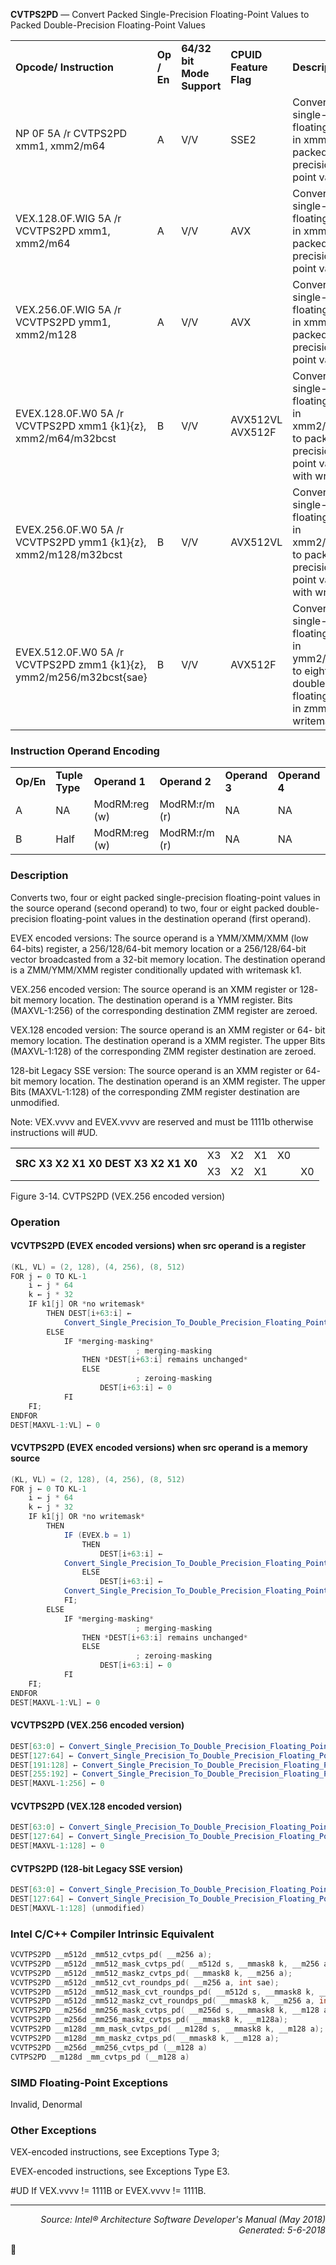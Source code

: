 <b>CVTPS2PD</b> — Convert Packed Single-Precision Floating-Point Values to Packed Double-Precision
Floating-Point Values
<table>
	<tr>
		<td><b>Opcode/ Instruction</b></td>
		<td><b>Op / En</b></td>
		<td><b>64/32 bit Mode Support</b></td>
		<td><b>CPUID Feature Flag</b></td>
		<td><b>Description</b></td>
	</tr>
	<tr>
		<td>NP 0F 5A /r CVTPS2PD xmm1, xmm2/m64</td>
		<td>A</td>
		<td>V/V</td>
		<td>SSE2</td>
		<td>Convert two packed single-precision floating-point values in xmm2/m64 to two packed double-precision floating-point values in xmm1.</td>
	</tr>
	<tr>
		<td>VEX.128.0F.WIG 5A /r VCVTPS2PD xmm1, xmm2/m64</td>
		<td>A</td>
		<td>V/V</td>
		<td>AVX</td>
		<td>Convert two packed single-precision floating-point values in xmm2/m64 to two packed double-precision floating-point values in xmm1.</td>
	</tr>
	<tr>
		<td>VEX.256.0F.WIG 5A /r VCVTPS2PD ymm1, xmm2/m128</td>
		<td>A</td>
		<td>V/V</td>
		<td>AVX</td>
		<td>Convert four packed single-precision floating-point values in xmm2/m128 to four packed double-precision floating- point values in ymm1.</td>
	</tr>
	<tr>
		<td>EVEX.128.0F.W0 5A /r VCVTPS2PD xmm1 {k1}{z}, xmm2/m64/m32bcst</td>
		<td>B</td>
		<td>V/V</td>
		<td>AVX512VL AVX512F</td>
		<td>Convert two packed single-precision floating-point values in xmm2/m64/m32bcst to packed double-precision floating- point values in xmm1 with writemask k1.</td>
	</tr>
	<tr>
		<td>EVEX.256.0F.W0 5A /r VCVTPS2PD ymm1 {k1}{z}, xmm2/m128/m32bcst</td>
		<td>B</td>
		<td>V/V</td>
		<td>AVX512VL</td>
		<td>Convert four packed single-precision floating-point values in xmm2/m128/m32bcst to packed double-precision floating-point values in ymm1 with writemask k1.</td>
	</tr>
	<tr>
		<td>EVEX.512.0F.W0 5A /r VCVTPS2PD zmm1 {k1}{z}, ymm2/m256/m32bcst{sae}</td>
		<td>B</td>
		<td>V/V</td>
		<td>AVX512F</td>
		<td>Convert eight packed single-precision floating-point values in ymm2/m256/b32bcst to eight packed double-precision floating-point values in zmm1 with writemask k1.</td>
	</tr>
</table>


### Instruction Operand Encoding
<table>
	<tr>
		<td><b>Op/En</b></td>
		<td><b>Tuple Type</b></td>
		<td><b>Operand 1</b></td>
		<td><b>Operand 2</b></td>
		<td><b>Operand 3</b></td>
		<td><b>Operand 4</b></td>
	</tr>
	<tr>
		<td>A</td>
		<td>NA</td>
		<td>ModRM:reg (w)</td>
		<td>ModRM:r/m (r)</td>
		<td>NA</td>
		<td>NA</td>
	</tr>
	<tr>
		<td>B</td>
		<td>Half</td>
		<td>ModRM:reg (w)</td>
		<td>ModRM:r/m (r)</td>
		<td>NA</td>
		<td>NA</td>
	</tr>
</table>


### Description
Converts two, four or eight packed single-precision floating-point values in the source operand (second operand)
to two, four or eight packed double-precision floating-point values in the destination operand (first operand).

EVEX encoded versions: The source operand is a YMM/XMM/XMM (low 64-bits) register, a 256/128/64-bit memory
location or a 256/128/64-bit vector broadcasted from a 32-bit memory location. The destination operand is a
ZMM/YMM/XMM register conditionally updated with writemask k1.

VEX.256 encoded version: The source operand is an XMM register or 128- bit memory location. The destination
operand is a YMM register. Bits (MAXVL-1:256) of the corresponding destination ZMM register are zeroed.

VEX.128 encoded version: The source operand is an XMM register or 64- bit memory location. The destination
operand is a XMM register. The upper Bits (MAXVL-1:128) of the corresponding ZMM register destination are
zeroed.

128-bit Legacy SSE version: The source operand is an XMM register or 64- bit memory location. The destination
operand is an XMM register. The upper Bits (MAXVL-1:128) of the corresponding ZMM register destination are
unmodified.

Note: VEX.vvvv and EVEX.vvvv are reserved and must be 1111b otherwise instructions will \#UD.
<table>
	<tr>
		<td colspan=8 rowspan=5><b>SRC X3 X2 X1 X0 DEST X3 X2 X1 X0</b></td>
	</tr>
	<tr>
		<td>X3</td>
		<td>X2</td>
		<td>X1</td>
		<td>X0</td>
	</tr>
	<tr>
	</tr>
	<tr>
		<td>X3</td>
		<td>X2</td>
		<td colspan=2>X1</td>
		<td colspan=2>X0</td>
	</tr>
	<tr>
	</tr>
</table>

Figure 3-14.  CVTPS2PD (VEX.256 encoded version)

### Operation


#### VCVTPS2PD (EVEX encoded versions) when src operand is a register
```java
(KL, VL) = (2, 128), (4, 256), (8, 512)
FOR j ← 0 TO KL-1
    i ← j * 64
    k ← j * 32
    IF k1[j] OR *no writemask*
        THEN DEST[i+63:i] ←
            Convert_Single_Precision_To_Double_Precision_Floating_Point(SRC[k+31:k])
        ELSE 
            IF *merging-masking*
                            ; merging-masking
                THEN *DEST[i+63:i] remains unchanged*
                ELSE 
                            ; zeroing-masking
                    DEST[i+63:i] ← 0
            FI
    FI;
ENDFOR
DEST[MAXVL-1:VL] ← 0
```
#### VCVTPS2PD (EVEX encoded versions) when src operand is a memory source
```java
(KL, VL) = (2, 128), (4, 256), (8, 512)
FOR j ← 0 TO KL-1
    i ← j * 64
    k ← j * 32
    IF k1[j] OR *no writemask*
        THEN 
            IF (EVEX.b = 1) 
                THEN
                    DEST[i+63:i] ←
            Convert_Single_Precision_To_Double_Precision_Floating_Point(SRC[31:0])
                ELSE 
                    DEST[i+63:i] ←
            Convert_Single_Precision_To_Double_Precision_Floating_Point(SRC[k+31:k])
            FI;
        ELSE 
            IF *merging-masking*
                            ; merging-masking
                THEN *DEST[i+63:i] remains unchanged*
                ELSE 
                            ; zeroing-masking
                    DEST[i+63:i] ← 0
            FI
    FI;
ENDFOR
DEST[MAXVL-1:VL] ← 0
```
#### VCVTPS2PD (VEX.256 encoded version)
```java
DEST[63:0] ← Convert_Single_Precision_To_Double_Precision_Floating_Point(SRC[31:0])
DEST[127:64] ← Convert_Single_Precision_To_Double_Precision_Floating_Point(SRC[63:32])
DEST[191:128] ← Convert_Single_Precision_To_Double_Precision_Floating_Point(SRC[95:64])
DEST[255:192] ← Convert_Single_Precision_To_Double_Precision_Floating_Point(SRC[127:96)
DEST[MAXVL-1:256] ← 0
```
#### VCVTPS2PD (VEX.128 encoded version)
```java
DEST[63:0] ← Convert_Single_Precision_To_Double_Precision_Floating_Point(SRC[31:0])
DEST[127:64] ← Convert_Single_Precision_To_Double_Precision_Floating_Point(SRC[63:32])
DEST[MAXVL-1:128] ← 0
```
#### CVTPS2PD (128-bit Legacy SSE version)
```java
DEST[63:0] ← Convert_Single_Precision_To_Double_Precision_Floating_Point(SRC[31:0])
DEST[127:64] ← Convert_Single_Precision_To_Double_Precision_Floating_Point(SRC[63:32])
DEST[MAXVL-1:128] (unmodified)
```
### Intel C/C++ Compiler Intrinsic Equivalent
```c
VCVTPS2PD __m512d _mm512_cvtps_pd( __m256 a);
VCVTPS2PD __m512d _mm512_mask_cvtps_pd( __m512d s, __mmask8 k, __m256 a);
VCVTPS2PD __m512d _mm512_maskz_cvtps_pd( __mmask8 k, __m256 a);
VCVTPS2PD __m512d _mm512_cvt_roundps_pd( __m256 a, int sae);
VCVTPS2PD __m512d _mm512_mask_cvt_roundps_pd( __m512d s, __mmask8 k, __m256 a, int sae);
VCVTPS2PD __m512d _mm512_maskz_cvt_roundps_pd( __mmask8 k, __m256 a, int sae);
VCVTPS2PD __m256d _mm256_mask_cvtps_pd( __m256d s, __mmask8 k, __m128 a);
VCVTPS2PD __m256d _mm256_maskz_cvtps_pd( __mmask8 k, __m128a);
VCVTPS2PD __m128d _mm_mask_cvtps_pd( __m128d s, __mmask8 k, __m128 a);
VCVTPS2PD __m128d _mm_maskz_cvtps_pd( __mmask8 k, __m128 a);
VCVTPS2PD __m256d _mm256_cvtps_pd (__m128 a)
CVTPS2PD __m128d _mm_cvtps_pd (__m128 a)
```
### SIMD Floating-Point Exceptions
Invalid, Denormal

### Other Exceptions

VEX-encoded instructions, see Exceptions Type 3;

EVEX-encoded instructions, see Exceptions Type E3.
<p>#UD
If VEX.vvvv != 1111B or EVEX.vvvv != 1111B.

 --- 
<p align="right"><i>Source: Intel® Architecture Software Developer's Manual (May 2018)<br>Generated: 5-6-2018</i></p>
